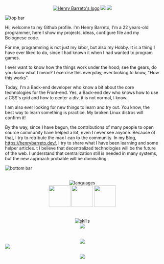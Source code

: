 <div align="center">
  <a href="https://henrybarreto.dev/" target="_blank"><img src="https://user-images.githubusercontent.com/23109089/151450546-7c9278d2-e01c-420e-934a-b2c2441acd18.png" alt="Henry Barreto's logo" /></a>
  <a href="https://twitter.com/henrybarreto_"><img src="https://img.shields.io/badge/Twitter-1DA1F2?style=for-the-badge&logo=twitter&logoColor=white" /></a>
  <a href="https://www.linkedin.com/in/ruan-figueiredo/"><img src="https://img.shields.io/badge/LinkedIn-0077B5?style=for-the-badge&logo=linkedin&logoColor=white" /></a>
  <br />
</div>

![top bar](https://user-images.githubusercontent.com/23109089/151434150-512e3a4e-b3fb-491d-8943-aac6ebffb449.png)

Hi, welcome to my Github profile. I'm Henry Barreto, I'm a 22 years-old programmer, here I show my projects, ideas, configure file and my Bolognese code.

For me, programming is not just my labor, but also my Hobby. It is a thing I have ever liked to do, since I had known it when I had wanted to program games.

I ever want to know how the things work under the hood; see the gears, do you know what I mean? I exercise this everyday, ever looking to know, "How this works".

Today, I'm a Back-end developer who know a bit about the core technologies for the Front-end. Yes, a Back-end dev who knows how to use a CSS's grid and how to center a div, it is not normal, I know.

I am also ever looking for new things to learn and try out. You know, the best way to learn something is practice. My broken Linux distros will confirm it!

By the way, since I have begun, the contributions of many people to open source community have helped a lot, even I never see anyone. Because of that, I try to retribute the max I can to the community. In my Blog, https://henrybarreto.dev/, I try to share what I have been learning and some helper articles.
t
I believe that decentralized technologies will be the future of the web. I understand that centralization still is needed in many systems, but the new approach probable will be dominating.

![bottom bar](https://user-images.githubusercontent.com/23109089/151434150-512e3a4e-b3fb-491d-8943-aac6ebffb449.png)

<br />
  <div align="center">
    <img src="https://user-images.githubusercontent.com/23109089/151436214-8fdb1639-1330-4d40-874e-add536511feb.png" alt="languages" />
    <br />
    <img src="https://cdn.countryflags.com/thumbs/brazil/flag-square-250.png" width="70"/>
    <img src="https://cdn.countryflags.com/thumbs/united-states-of-america/flag-square-250.png" width="70"/>
    <img src="https://cdn.countryflags.com/thumbs/germany/flag-square-250.png" width="70"/>
</div>

<br />
<br />
<div align="center">
  <img src="https://user-images.githubusercontent.com/23109089/151436347-e93ec743-9892-4536-bd94-0b186829a538.png" alt="skills" />
  <br />
  <img src="https://cr-skills-chart-widget.azurewebsites.net/api/api?username=henrybarreto&branding=false&width=700px&skills=Rust,Go,JavaScript,TypeScript,Java" />
</div>

<br />
<br />
<div align="center">
  <a href="https://profile.codersrank.io/user/henrybarreto"><img src="https://user-images.githubusercontent.com/23109089/151466937-0bfd8d60-3963-4768-81b4-c3b0a9d91e72.png" /></a>
</div>

<img src="https://cr-ss-service.azurewebsites.net/api/ScreenShot?widget=work-experience&username=henrybarreto&logos=true&branding=false&style=--item-border-radius:10px;width:1400px;" />

<div align="center">
  <br />
  <img src="https://user-images.githubusercontent.com/23109089/151437124-ef796517-a3fd-4692-b5b9-af1ca26592d5.png" />
</div>

